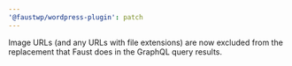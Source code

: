 ```yaml
---
'@faustwp/wordpress-plugin': patch
---
```


Image URLs (and any URLs with file extensions) are now excluded from the replacement that Faust does in the GraphQL query results.